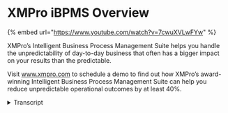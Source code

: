 # XMPro iBPMS Overview
{% embed url="https://www.youtube.com/watch?v=7cwuXVLwFYw" %}

XMPro’s Intelligent Business Process Management Suite helps you handle the unpredictability of day-to-day business that often has a bigger impact on your results than the predictable.

Visit www.xmpro.com to schedule a demo to find out how XMPro’s award-winning Intelligent Business Process Management Suite can help you reduce unpredictable operational outcomes by at least 40%.
<details>
<summary>Transcript</summary>xm's intelligent business Process

Management Suite helps you handle the

unpredictability of day-to-day business

that often has a bigger impact on your

results than the predictable create

complex forms with multiple tabs

embedded charts and relevant information

from other applications embed social

style collaboration in the context of

your transactions and processes these

discussions create a visible decision

Trail and ensure critical information

will no longer get lost in email threads

assign ad hoc task when you need the

flexibility to create a new task that

wasn't predefined in the workflow use

data from internal and external sources

to create visual dashboards pivot grids

and exportable reports deploy unlimited

mobile process apps without any

additional development and speed up your

assessments and inspections by capturing

images video and audio content from our

mobile client manage your asset

performance in real time by embedding

live data from sensors and the internet

of things into your processes schedule a

demo to find out how XM Pro's

award-winning intelligent business

Process Management Suite can help you

reduce unpredictable operational

outcomes by at least 40%
</details>